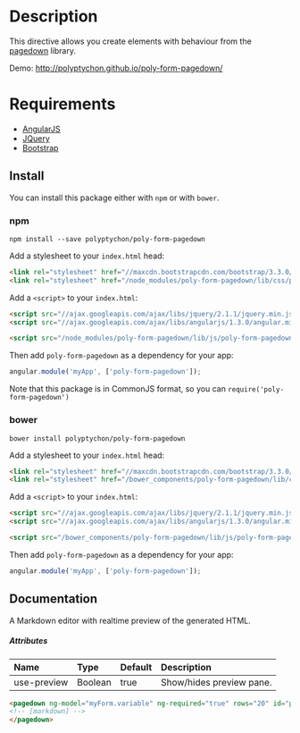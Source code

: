 # Description

This directive allows you create elements with behaviour from the [pagedown](https://code.google.com/p/pagedown/) library.

Demo: http://polyptychon.github.io/poly-form-pagedown/

# Requirements

- [AngularJS](http://angularjs.org/)
- [JQuery](http://jquery.com/)
- [Bootstrap](https://github.com/twbs/bootstrap/)

## Install

You can install this package either with `npm` or with `bower`.

### npm

```shell
npm install --save polyptychon/poly-form-pagedown
```
Add a stylesheet to your `index.html` head:
```html
<link rel="stylesheet" href="//maxcdn.bootstrapcdn.com/bootstrap/3.3.0/css/bootstrap.min.css">
<link rel="stylesheet" href="/node_modules/poly-form-pagedown/lib/css/poly-form-pagedown.css">
```

Add a `<script>` to your `index.html`:

```html
<script src="//ajax.googleapis.com/ajax/libs/jquery/2.1.1/jquery.min.js"></script>
<script src="//ajax.googleapis.com/ajax/libs/angularjs/1.3.0/angular.min.js"></script>

<script src="/node_modules/poly-form-pagedown/lib/js/poly-form-pagedown.min.js"></script>
```

Then add `poly-form-pagedown` as a dependency for your app:

```javascript
angular.module('myApp', ['poly-form-pagedown']);
```

Note that this package is in CommonJS format, so you can `require('poly-form-pagedown')`

### bower

```shell
bower install polyptychon/poly-form-pagedown
```

Add a stylesheet to your `index.html` head:
```html
<link rel="stylesheet" href="//maxcdn.bootstrapcdn.com/bootstrap/3.3.0/css/bootstrap.min.css">
<link rel="stylesheet" href="/bower_components/poly-form-pagedown/lib/css/poly-form-pagedown.css">
```

Add a `<script>` to your `index.html`:

```html
<script src="//ajax.googleapis.com/ajax/libs/jquery/2.1.1/jquery.min.js"></script>
<script src="//ajax.googleapis.com/ajax/libs/angularjs/1.3.0/angular.min.js"></script>

<script src="/bower_components/poly-form-pagedown/lib/js/poly-form-pagedown.min.js"></script>
```

Then add `poly-form-pagedown` as a dependency for your app:

```javascript
angular.module('myApp', ['poly-form-pagedown']);
```

## Documentation

A Markdown editor with realtime preview of the generated HTML.

##### Attributes

| Name                                      | Type     | Default   | Description |
| :-------------------------------------    | :---     | :-----    | :-----      |
| use-preview                                | Boolean  | true      | Show/hides preview pane. |

```html
<pagedown ng-model="myForm.variable" ng-required="true" rows="20" id="pagedown_id">
<!-- [markdown] -->
</pagedown>
```
